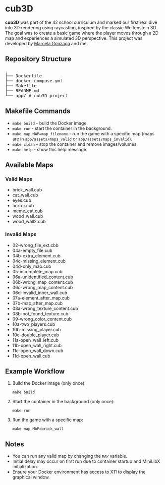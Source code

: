 <h1>cub3D</h1>

<p><strong>cub3D</strong> was part of the 42 school curriculum and marked our first real dive into 3D rendering using raycasting, inspired by the classic Wolfenstein 3D. 
The goal was to create a basic game where the player moves through a 2D map and experiences a simulated 3D perspective. This project was developed by <a href="https://github.com/marcelagonzaga" target="_blank">Marcela Gonzaga</a> and me.</p>

<h2>Repository Structure</h2>
<pre>
.
├── Dockerfile
├── docker-compose.yml
├── Makefile
├── README.md
└── app/ # cub3D project
</pre>

<h2>Makefile Commands</h2>
<ul>
    <li><code>make build</code> - build the Docker image.</li>
    <li><code>make run</code> - start the container in the background.</li>
    <li><code>make map MAP=map_filename</code> - run the game with a specific map (maps are in <code>app/assets/maps_valid</code> or <code>app/assets/maps_invalid</code>).</li>
    <li><code>make clean</code> - stop the container and remove images/volumes.</li>
    <li><code>make help</code> - show this help message.</li>
</ul>

<h2>Available Maps</h2>

<h3>Valid Maps</h3>
<ul>
    <li>brick_wall.cub</li>
    <li>cat_wall.cub</li>
    <li>eyes.cub</li>
    <li>horror.cub</li>
    <li>meme_cat.cub</li>
    <li>wood_wall.cub</li>
    <li>wood_wall2.cub</li>
</ul>

<h3>Invalid Maps</h3>
<ul>
    <li>02-wrong_file_ext.cbb</li>
    <li>04a-empty_file.cub</li>
    <li>04b-extra_element.cub</li>
    <li>04c-missing_element.cub</li>
    <li>04d-only_map.cub</li>
    <li>05-incomplete_map.cub</li>
    <li>06a-unidentified_content.cub</li>
    <li>06b-wrong_map_content.cub</li>
    <li>06c-wrong_map_content.cub</li>
    <li>06d-invalid_inner_wall.cub</li>
    <li>07a-element_after_map.cub</li>
    <li>07b-map_after_map.cub</li>
    <li>08a-wrong_texture_content.cub</li>
    <li>08b-not_found_texture.cub</li>
    <li>09-wrong_color_content.cub</li>
    <li>10a-two_players.cub</li>
    <li>10b-missing_player.cub</li>
    <li>10c-double_player.cub</li>
    <li>11a-open_wall_left.cub</li>
    <li>11b-open_wall_right.cub</li>
    <li>11c-open_wall_down.cub</li>
    <li>11d-open_wall.cub</li>
</ul>

<h2>Example Workflow</h2>
<ol>
    <li>Build the Docker image (only once):
        <pre><code>make build</code></pre>
    </li>
    <li>Start the container in the background (only once):
        <pre><code>make run</code></pre>
    </li>
    <li>Run the game with a specific map:
        <pre><code>make map MAP=brick_wall</code></pre>
    </li>
</ol>

<h2>Notes</h2>
<ul>
    <li>You can run any valid map by changing the <code>MAP</code> variable.</li>
    <li>Initial delay may occur on first run due to container startup and MiniLibX initialization.</li>
    <li>Ensure your Docker environment has access to X11 to display the graphical window.</li>
</ul>

</body>
</html>
